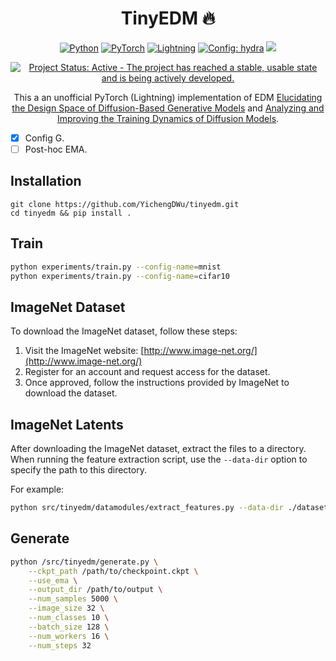 <div align="center">

# TinyEDM 🔥

<a href="https://pytorch.org/get-started/locally/"><img alt="Python" src="https://img.shields.io/badge/-Python 3.10+-blue?style=for-the-badge&logo=python&logoColor=white"></a>
<a href="https://pytorch.org/get-started/locally/"><img alt="PyTorch" src="https://img.shields.io/badge/-PyTorch -ee4c2c?style=for-the-badge&logo=pytorch&logoColor=white"></a>
<a href="https://pytorchlightning.ai/"><img alt="Lightning" src="https://img.shields.io/badge/-Lightning-792ee5?style=for-the-badge&logo=pytorchlightning&logoColor=white"></a>
<a href="https://hydra.cc/"><img alt="Config: hydra" src="https://img.shields.io/badge/config-hydra-89b8cd?style=for-the-badge&labelColor=gray"></a>
![](https://raw.githubusercontent.com/wandb/assets/main/wandb-github-badge-28.svg)

[![Project Status: Active - The project has reached a stable, usable state and is being actively developed.](https://www.repostatus.org/badges/latest/wip.svg)](https://www.repostatus.org/#wip)

This a an unofficial PyTorch (Lightning) implementation of EDM [Elucidating the Design Space of Diffusion-Based Generative Models](https://arxiv.org/abs/2206.00364) and [Analyzing and Improving the Training Dynamics of Diffusion Models](https://arxiv.org/abs/2312.02696).
</div>

- [x] Config G.
- [ ] Post-hoc EMA.
## Installation

```
git clone https://github.com/YichengDWu/tinyedm.git
cd tinyedm && pip install .
```

## Train

```bash
python experiments/train.py --config-name=mnist
python experiments/train.py --config-name=cifar10
```

## ImageNet Dataset

To download the ImageNet dataset, follow these steps:
1. Visit the ImageNet website: [http://www.image-net.org/](http://www.image-net.org/)
2. Register for an account and request access for the dataset.
3. Once approved, follow the instructions provided by ImageNet to download the dataset.


## ImageNet Latents

After downloading the ImageNet dataset, extract the files to a directory. When running the feature extraction script, use the `--data-dir` option to specify the path to this directory.

For example:
```bash
python src/tinyedm/datamodules/extract_features.py --data-dir ./datasets/imagenet/train --out-dir ./datasets/imagenet/features/train
```

## Generate
```bash
python /src/tinyedm/generate.py \
    --ckpt_path /path/to/checkpoint.ckpt \
    --use_ema \
    --output_dir /path/to/output \
    --num_samples 5000 \
    --image_size 32 \
    --num_classes 10 \
    --batch_size 128 \
    --num_workers 16 \
    --num_steps 32
```